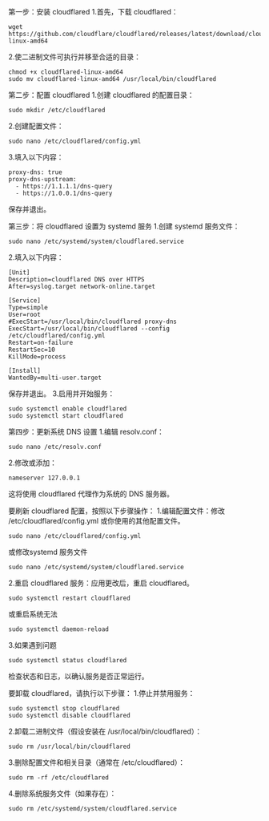 第一步：安装 cloudflared
1.首先，下载 cloudflared：
```
wget https://github.com/cloudflare/cloudflared/releases/latest/download/cloudflared-linux-amd64
```
2.使二进制文件可执行并移至合适的目录：
```
chmod +x cloudflared-linux-amd64
sudo mv cloudflared-linux-amd64 /usr/local/bin/cloudflared
```

第二步：配置 cloudflared
1.创建 cloudflared 的配置目录：
```
sudo mkdir /etc/cloudflared
```
2.创建配置文件：
```
sudo nano /etc/cloudflared/config.yml
```
3.填入以下内容：
```
proxy-dns: true
proxy-dns-upstream:
  - https://1.1.1.1/dns-query
  - https://1.0.0.1/dns-query
```
保存并退出。

第三步：将 cloudflared 设置为 systemd 服务
1.创建 systemd 服务文件：
```
sudo nano /etc/systemd/system/cloudflared.service
```
2.填入以下内容：
```
[Unit]
Description=cloudflared DNS over HTTPS
After=syslog.target network-online.target

[Service]
Type=simple
User=root
#ExecStart=/usr/local/bin/cloudflared proxy-dns
ExecStart=/usr/local/bin/cloudflared --config /etc/cloudflared/config.yml
Restart=on-failure
RestartSec=10
KillMode=process

[Install]
WantedBy=multi-user.target
```
保存并退出。
3.启用并开始服务：
```
sudo systemctl enable cloudflared
sudo systemctl start cloudflared
```

第四步：更新系统 DNS 设置
1.编辑 resolv.conf：
```
sudo nano /etc/resolv.conf
```
2.修改或添加：
```
nameserver 127.0.0.1
```
这将使用 cloudflared 代理作为系统的 DNS 服务器。

要刷新 cloudflared 配置，按照以下步骤操作：
1.编辑配置文件：修改 /etc/cloudflared/config.yml 或你使用的其他配置文件。
```
sudo nano /etc/cloudflared/config.yml
```
或修改systemd 服务文件
```
sudo nano /etc/systemd/system/cloudflared.service
```
2.重启 cloudflared 服务：应用更改后，重启 cloudflared。
```
sudo systemctl restart cloudflared
```
或重启系统无法
```
sudo systemctl daemon-reload
```
3.如果遇到问题
```
sudo systemctl status cloudflared
```
检查状态和日志，以确认服务是否正常运行。

要卸载 cloudflared，请执行以下步骤：
1.停止并禁用服务：
```
sudo systemctl stop cloudflared
sudo systemctl disable cloudflared
```
2.卸载二进制文件（假设安装在 /usr/local/bin/cloudflared）：
```
sudo rm /usr/local/bin/cloudflared
```
3.删除配置文件和相关目录（通常在 /etc/cloudflared）：
```
sudo rm -rf /etc/cloudflared
```
4.删除系统服务文件（如果存在）：
```
sudo rm /etc/systemd/system/cloudflared.service
```


